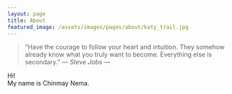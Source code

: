 ```yaml
---
layout: page
title: About
featured_image: /assets/images/pages/about/katy_trail.jpg
---
```


>“Have the courage to follow your heart and intuition. They somehow already know what you truly want to become. Everything else is secondary.” <cite>― Steve Jobs ―</cite>

Hi!  
My name is Chinmay Nema.
